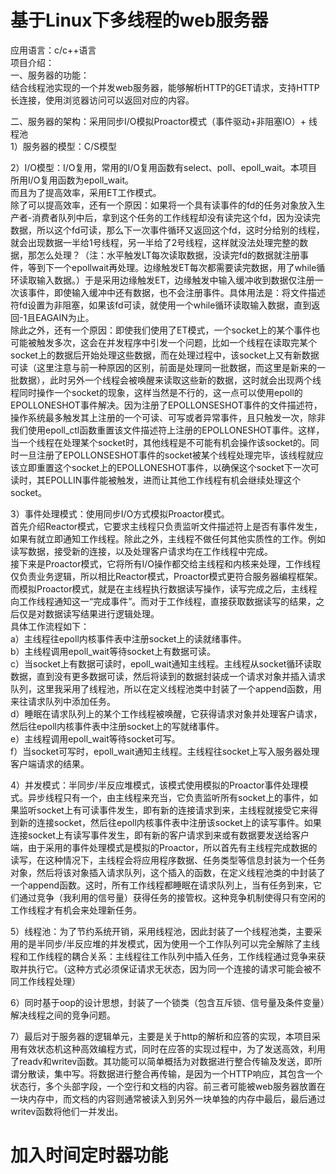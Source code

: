 # 基于Linux下多线程的web服务器   
应用语言：c/c++语言  
项目介绍：  
一、服务器的功能：  
结合线程池实现的一个并发web服务器，能够解析HTTP的GET请求，支持HTTP长连接，使用浏览器访问可以返回对应的内容。  
  
二、服务器的架构：采用同步I/O模拟Proactor模式（事件驱动+非阻塞IO）+ 线程池  
1）服务器的模型：C/S模型  
  
2）I/O模型：I/O复用，常用的I/O复用函数有select、poll、epoll_wait。本项目所用I/O复用函数为epoll_wait。  
而且为了提高效率，采用ET工作模式。  
除了可以提高效率，还有一个原因：如果将一个具有读事件的fd的任务对象放入生产者-消费者队列中后，拿到这个任务的工作线程却没有读完这个fd，因为没读完数据，所以这个fd可读，那么下一次事件循环又返回这个fd，这时分给别的线程，就会出现数据一半给1号线程，另一半给了2号线程，这样就没法处理完整的数据，那怎么处理？（注：水平触发LT每次读取数据，没读完fd的数据就注册事件，等到下一个epollwait再处理。边缘触发ET每次都需要读完数据，用了while循环读取输入数据。）于是采用边缘触发ET，边缘触发中输入缓冲收到数据仅注册一次该事件，即使输入缓冲中还有数据，也不会注册事件。具体用法是：将文件描述符fd设置为非阻塞，如果该fd可读，就使用一个while循环读取输入数据，直到返回-1且EAGAIN为止。        
除此之外，还有一个原因：即使我们使用了ET模式，一个socket上的某个事件也可能被触发多次，这会在并发程序中引发一个问题，比如一个线程在读取完某个socket上的数据后开始处理这些数据，而在处理过程中，该socket上又有新数据可读（这里注意与前一种原因的区别，前面是处理同一批数据，而这里是新来的一批数据），此时另外一个线程会被唤醒来读取这些新的数据，这时就会出现两个线程同时操作一个socket的现象，这样当然是不行的，这一点可以使用epoll的EPOLLONESHOT事件解决。因为注册了EPOLLONSESHOT事件的文件描述符，操作系统最多触发其上注册的一个可读、可写或者异常事件，且只触发一次，除非我们使用epoll_ctl函数重置该文件描述符上注册的EPOLLONESHOT事件。这样，当一个线程在处理某个socket时，其他线程是不可能有机会操作该socket的。同时一旦注册了EPOLLONSESHOT事件的socket被某个线程处理完毕，该线程就应该立即重置这个socket上的EPOLLONESHOT事件，以确保这个socket下一次可读时，其EPOLLIN事件能被触发，进而让其他工作线程有机会继续处理这个socket。  
  
3）事件处理模式：使用同步I/O方式模拟Proactor模式。  
首先介绍Reactor模式，它要求主线程只负责监听文件描述符上是否有事件发生，如果有就立即通知工作线程。除此之外，主线程不做任何其他实质性的工作。例如读写数据，接受新的连接，以及处理客户请求均在工作线程中完成。  
接下来是Proactor模式，它将所有I/O操作都交给主线程和内核来处理，工作线程仅负责业务逻辑，所以相比Reactor模式，Proactor模式更符合服务器编程框架。  
而模拟Proactor模式，就是在主线程执行数据读写操作，读写完成之后，主线程向工作线程通知这一“完成事件”。而对于工作线程，直接获取数据读写的结果，之后仅是对数据读写结果进行逻辑处理。  
具体工作流程如下：  
a）主线程往epoll内核事件表中注册socket上的读就绪事件。  
b）主线程调用epoll_wait等待socket上有数据可读。  
c）当socket上有数据可读时，epoll_wait通知主线程。主线程从socket循环读取数据，直到没有更多数据可读，然后将读到的数据封装成一个请求对象并插入请求队列，这里我采用了线程池，所以在定义线程池类中封装了一个append函数，用来往请求队列中添加任务。  
d）睡眠在请求队列上的某个工作线程被唤醒，它获得请求对象并处理客户请求，然后往epoll内核事件表中注册socket上的写就绪事件。  
e）主线程调用epoll_wait等待socket可写。  
f）当socket可写时，epoll_wait通知主线程。主线程往socket上写入服务器处理客户端请求的结果。  
    
4）并发模式：半同步/半反应堆模式，该模式使用模拟的Proactor事件处理模式。异步线程只有一个，由主线程来充当，它负责监听所有socket上的事件，如果监听socket上有可读事件发生，即有新的连接请求到来，主线程就接受它来得到新的连接socket，然后往epoll内核事件表中注册该socket上的读写事件。如果连接socket上有读写事件发生，即有新的客户请求到来或有数据要发送给客户端，由于采用的事件处理模式是模拟的Proactor，所以首先有主线程完成数据的读写，在这种情况下，主线程会将应用程序数据、任务类型等信息封装为一个任务对象，然后将该对象插入请求队列，这个插入的函数，在定义线程池类的中封装了一个append函数。这时，所有工作线程都睡眠在请求队列上，当有任务到来，它们通过竞争（我利用的信号量）获得任务的接管权。这种竞争机制使得只有空闲的工作线程才有机会来处理新任务。  
  
5）线程池：为了节约系统开销，采用线程池，因此封装了一个线程池类，主要采用的是半同步/半反应堆的并发模式，因为使用一个工作队列可以完全解除了主线程和工作线程的耦合关系：主线程往工作队列中插入任务，工作线程通过竞争来获取并执行它。（这种方式必须保证请求无状态，因为同一个连接的请求可能会被不同工作线程处理）  
  
6）同时基于oop的设计思想，封装了一个锁类（包含互斥锁、信号量及条件变量）解决线程之间的竞争问题。  
  
7）最后对于服务器的逻辑单元，主要是关于http的解析和应答的实现，本项目采用有效状态机这种高效编程方式，同时在应答的实现过程中，为了发送高效，利用了readv和writev函数。其功能可以简单概括为对数据进行整合传输及发送，即所谓分散读，集中写。将数据进行整合再传输，是因为一个HTTP响应，其包含一个状态行，多个头部字段，一个空行和文档的内容。前三者可能被web服务器放置在一块内存中，而文档的内容则通常被读入到另外一块单独的内存中最后，最后通过writev函数将他们一并发出。  
# 加入时间定时器功能
